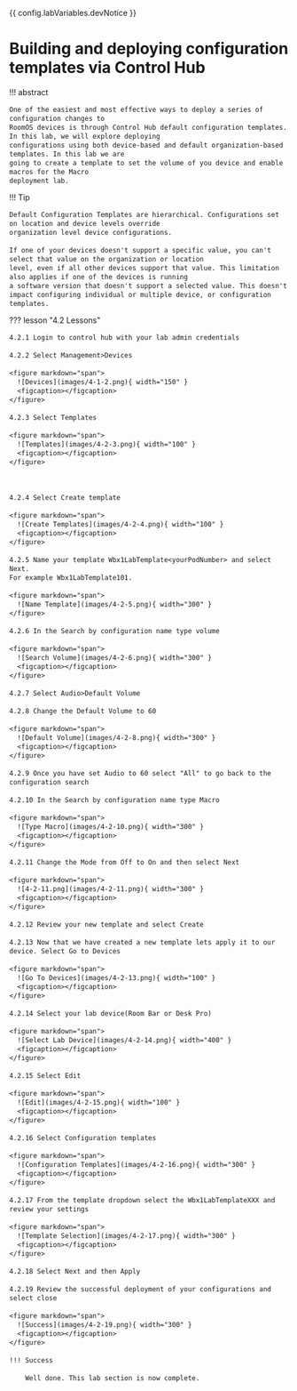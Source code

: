 {{ config.labVariables.devNotice }}
# Building and deploying configuration templates via Control Hub

!!! abstract

    One of the easiest and most effective ways to deploy a series of configuration changes to 
    RoomOS devices is through Control Hub default configuration templates. In this lab, we will explore deploying 
    configurations using both device-based and default organization-based templates. In this lab we are 
    going to create a template to set the volume of you device and enable macros for the Macro 
    deployment lab. 

!!! Tip
    
    Default Configuration Templates are hierarchical. Configurations set on location and device levels override 
    organization level device configurations.

    If one of your devices doesn't support a specific value, you can't select that value on the organization or location
    level, even if all other devices support that value. This limitation also applies if one of the devices is running 
    a software version that doesn't support a selected value. This doesn't impact configuring individual or multiple device, or configuration templates.

??? lesson "4.2 Lessons"

    4.2.1 Login to control hub with your lab admin credentials
    
    4.2.2 Select Management>Devices
    
    <figure markdown="span">
      ![Devices](images/4-1-2.png){ width="150" }
      <figcaption></figcaption>
    </figure>
    
    4.2.3 Select Templates
    
    <figure markdown="span">
      ![Templates](images/4-2-3.png){ width="100" }
      <figcaption></figcaption>
    </figure>
    
    
    
    4.2.4 Select Create template
    
    <figure markdown="span">
      ![Create Templates](images/4-2-4.png){ width="100" }
      <figcaption></figcaption>
    </figure>
    
    4.2.5 Name your template Wbx1LabTemplate<yourPodNumber> and select Next. 
    For example Wbx1LabTemplate101.
    
    <figure markdown="span">
      ![Name Template](images/4-2-5.png){ width="300" }
    </figure>
    
    4.2.6 In the Search by configuration name type volume
    
    <figure markdown="span">
      ![Search Volume](images/4-2-6.png){ width="300" }
      <figcaption></figcaption>
    </figure>
    
    4.2.7 Select Audio>Default Volume
    
    4.2.8 Change the Default Volume to 60
    
    <figure markdown="span">
      ![Default Volume](images/4-2-8.png){ width="300" }
      <figcaption></figcaption>
    </figure>
    
    4.2.9 Once you have set Audio to 60 select "All" to go back to the configuration search
    
    4.2.10 In the Search by configuration name type Macro
    
    <figure markdown="span">
      ![Type Macro](images/4-2-10.png){ width="300" }
      <figcaption></figcaption>
    </figure>
    
    4.2.11 Change the Mode from Off to On and then select Next
    
    <figure markdown="span">
      ![4-2-11.png](images/4-2-11.png){ width="300" }
      <figcaption></figcaption>
    </figure>
    
    4.2.12 Review your new template and select Create
    
    4.2.13 Now that we have created a new template lets apply it to our device. Select Go to Devices
    
    <figure markdown="span">
      ![Go To Devices](images/4-2-13.png){ width="100" }
      <figcaption></figcaption>
    </figure>
    
    4.2.14 Select your lab device(Room Bar or Desk Pro)
    
    <figure markdown="span">
      ![Select Lab Device](images/4-2-14.png){ width="400" }
      <figcaption></figcaption>
    </figure>
    
    4.2.15 Select Edit
    
    <figure markdown="span">
      ![Edit](images/4-2-15.png){ width="100" }
      <figcaption></figcaption>
    </figure>
    
    4.2.16 Select Configuration templates
    
    <figure markdown="span">
      ![Configuration Templates](images/4-2-16.png){ width="300" }
      <figcaption></figcaption>
    </figure>
    
    4.2.17 From the template dropdown select the Wbx1LabTemplateXXX and review your settings
    
    <figure markdown="span">
      ![Template Selection](images/4-2-17.png){ width="300" }
      <figcaption></figcaption>
    </figure>
    
    4.2.18 Select Next and then Apply
    
    4.2.19 Review the successful deployment of your configurations and select close
    
    <figure markdown="span">
      ![Success](images/4-2-19.png){ width="300" }
      <figcaption></figcaption>
    </figure>

    !!! Success
    
        Well done. This lab section is now complete.
